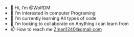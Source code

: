 - 👋 Hi, I’m @WolfDM
- 👀 I’m interested in computer Programing
- 🌱 I’m currently learning All types of code
- 💞️ I’m looking to collaborate on Anything i can learn from
- 📫 How to reach me Zman1240@gmail.com

<!---
WolfDM/WolfDM is a ✨ special ✨ repository because its `README.md` (this file) appears on your GitHub profile.
You can click the Preview link to take a look at your changes.
--->

